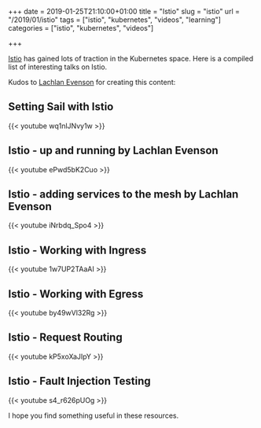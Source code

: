 +++
date = 2019-01-25T21:10:00+01:00
title = "Istio"
slug = "istio" 
url = "/2019/01/istio"
tags = ["istio", "kubernetes", "videos", "learning"]
categories = ["istio", "kubernetes", "videos"]

+++

[Istio](https://istio.io/) has gained lots of traction in the Kubernetes space. Here is a compiled list of interesting talks on Istio. 

Kudos to [Lachlan Evenson](https://twitter.com/lachlanevenson) for creating this content:

## Setting Sail with Istio
{{< youtube wq1nlJNvy1w >}}

## Istio - up and running by Lachlan Evenson
{{< youtube ePwd5bK2Cuo >}}

## Istio - adding services to the mesh by Lachlan Evenson
{{< youtube iNrbdq_Spo4 >}}

## Istio - Working with Ingress
{{< youtube 1w7UP2TAaAI >}}

## Istio - Working with Egress
{{< youtube by49wVl32Rg >}}

## Istio - Request Routing
{{< youtube kP5xoXaJIpY >}}

## Istio - Fault Injection Testing
{{< youtube s4_r626pUOg >}}

I hope you find something useful in these resources.